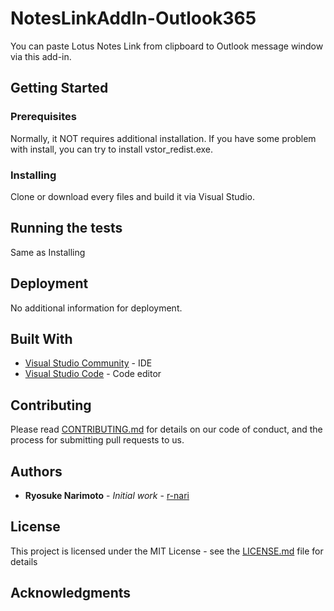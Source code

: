 # NotesLinkAddIn-Outlook365

You can paste Lotus Notes Link from clipboard to Outlook message window via this add-in.

## Getting Started


### Prerequisites

Normally, it NOT requires additional installation.
If you have some problem with install, you can try to install vstor_redist.exe.

### Installing

Clone or download every files and build it via Visual Studio.

## Running the tests

Same as Installing

## Deployment

No additional information for deployment.

## Built With

* [Visual Studio Community](https://visualstudio.microsoft.com/ja/vs/community/) - IDE
* [Visual Studio Code](https://code.visualstudio.com/) - Code editor

## Contributing

Please read [CONTRIBUTING.md](https://github.com/r-nari/NotesLinkAddIn-Outlook365/blob/main/CONTRIBUTING.md) for details on our code of conduct, and the process for submitting pull requests to us.

## Authors

* **Ryosuke Narimoto** - *Initial work* - [r-nari](https://github.com/r-nari)

## License

This project is licensed under the MIT License - see the [LICENSE.md](LICENSE.md) file for details

## Acknowledgments
